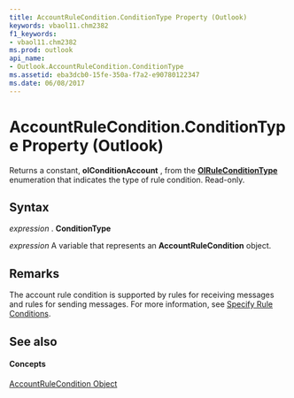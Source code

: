 ```yaml
---
title: AccountRuleCondition.ConditionType Property (Outlook)
keywords: vbaol11.chm2382
f1_keywords:
- vbaol11.chm2382
ms.prod: outlook
api_name:
- Outlook.AccountRuleCondition.ConditionType
ms.assetid: eba3dcb0-15fe-350a-f7a2-e90780122347
ms.date: 06/08/2017
---
```



# AccountRuleCondition.ConditionType Property (Outlook)

Returns a constant, **olConditionAccount** , from the **[OlRuleConditionType](olruleconditiontype-enumeration-outlook.md)** enumeration that indicates the type of rule condition. Read-only.


## Syntax

 _expression_ . **ConditionType**

 _expression_ A variable that represents an **AccountRuleCondition** object.


## Remarks

The account rule condition is supported by rules for receiving messages and rules for sending messages. For more information, see [Specify Rule Conditions](http://msdn.microsoft.com/library/812c131a-fe23-1b8b-5e2d-9459d7102630%28Office.15%29.aspx).


## See also


#### Concepts


[AccountRuleCondition Object](accountrulecondition-object-outlook.md)

